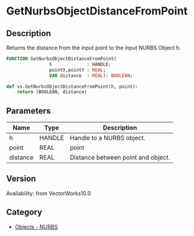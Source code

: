 # GetNurbsObjectDistanceFromPoint

## Description
Returns the distance from the input point  to the input NURBS Object h.

```pascal
FUNCTION GetNurbsObjectDistanceFromPoint(
				h             : HANDLE;
				pointX,pointY : REAL;
				VAR distance  : REAL): BOOLEAN;
```

```python
def vs.GetNurbsObjectDistanceFromPoint(h, point):
    return (BOOLEAN, distance)
```

## Parameters
|Name|Type|Description|
|---|---|---|
|h|HANDLE|Handle to a NURBS object.|
|point|REAL|point|
|distance|REAL|Distance between point and object.|

## Version
Availability: from VectorWorks10.0

## Category
* [Objects - NURBS](../Categories/Objects%20-%20NURBS.md)
